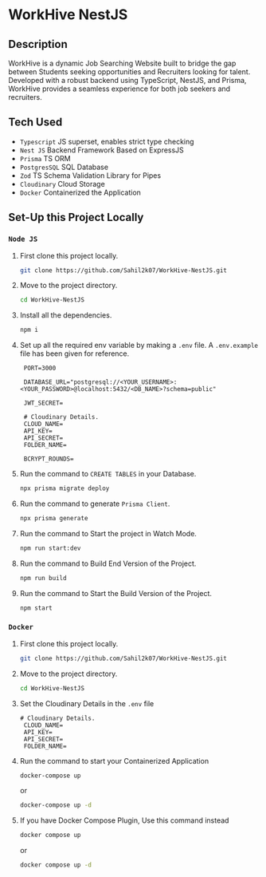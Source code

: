 # WorkHive NestJS

## Description

WorkHive is a dynamic Job Searching Website built to bridge the gap between Students seeking opportunities and Recruiters looking for talent. Developed with a robust backend using TypeScript, NestJS, and Prisma, WorkHive provides a seamless experience for both job seekers and recruiters.

## Tech Used

- `Typescript` JS superset, enables strict type checking
- `Nest JS` Backend Framework Based on ExpressJS
- `Prisma` TS ORM
- `PostgresSQL` SQL Database
- `Zod` TS Schema Validation Library for Pipes
- `Cloudinary` Cloud Storage
- `Docker` Containerized the Application

## Set-Up this Project Locally

### `Node JS`

1. First clone this project locally.

   ```bash
   git clone https://github.com/Sahil2k07/WorkHive-NestJS.git
   ```

2. Move to the project directory.

   ```bash
   cd WorkHive-NestJS
   ```

3. Install all the dependencies.

   ```bash
   npm i
   ```

4. Set up all the required env variable by making a `.env` file. A `.env.example` file has been given for reference.

   ```dotenv
    PORT=3000

    DATABASE_URL="postgresql://<YOUR_USERNAME>:<YOUR_PASSWORD>@localhost:5432/<DB_NAME>?schema=public"

    JWT_SECRET=

    # Cloudinary Details.
    CLOUD_NAME=
    API_KEY=
    API_SECRET=
    FOLDER_NAME=

    BCRYPT_ROUNDS=
   ```

5. Run the command to `CREATE TABLES` in your Database.

   ```bash
   npx prisma migrate deploy
   ```

6. Run the command to generate `Prisma Client`.

   ```bash
   npx prisma generate
   ```

7. Run the command to Start the project in Watch Mode.

   ```bash
   npm run start:dev
   ```

8. Run the command to Build End Version of the Project.

   ```bash
   npm run build
   ```

9. Run the command to Start the Build Version of the Project.

   ```bash
   npm start
   ```

### `Docker`

1. First clone this project locally.

   ```bash
   git clone https://github.com/Sahil2k07/WorkHive-NestJS.git
   ```

2. Move to the project directory.

   ```bash
   cd WorkHive-NestJS
   ```

3. Set the Cloudinary Details in the `.env` file

   ```dotenv
   # Cloudinary Details.
    CLOUD_NAME=
    API_KEY=
    API_SECRET=
    FOLDER_NAME=
   ```

4. Run the command to start your Containerized Application

   ```bash
   docker-compose up
   ```

   or

   ```bash
   docker-compose up -d
   ```

5. If you have Docker Compose Plugin, Use this command instead

   ```bash
   docker compose up
   ```

   or

   ```bash
   docker compose up -d
   ```
